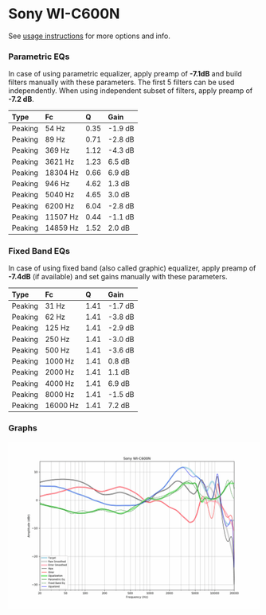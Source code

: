 # Sony WI-C600N
See [usage instructions](https://github.com/jaakkopasanen/AutoEq#usage) for more options and info.

### Parametric EQs
In case of using parametric equalizer, apply preamp of **-7.1dB** and build filters manually
with these parameters. The first 5 filters can be used independently.
When using independent subset of filters, apply preamp of **-7.2 dB**.

| Type    | Fc       |    Q | Gain    |
|:--------|:---------|:-----|:--------|
| Peaking | 54 Hz    | 0.35 | -1.9 dB |
| Peaking | 89 Hz    | 0.71 | -2.8 dB |
| Peaking | 369 Hz   | 1.12 | -4.3 dB |
| Peaking | 3621 Hz  | 1.23 | 6.5 dB  |
| Peaking | 18304 Hz | 0.66 | 6.9 dB  |
| Peaking | 946 Hz   | 4.62 | 1.3 dB  |
| Peaking | 5040 Hz  | 4.65 | 3.0 dB  |
| Peaking | 6200 Hz  | 6.04 | -2.8 dB |
| Peaking | 11507 Hz | 0.44 | -1.1 dB |
| Peaking | 14859 Hz | 1.52 | 2.0 dB  |

### Fixed Band EQs
In case of using fixed band (also called graphic) equalizer, apply preamp of **-7.4dB**
(if available) and set gains manually with these parameters.

| Type    | Fc       |    Q | Gain    |
|:--------|:---------|:-----|:--------|
| Peaking | 31 Hz    | 1.41 | -1.7 dB |
| Peaking | 62 Hz    | 1.41 | -3.8 dB |
| Peaking | 125 Hz   | 1.41 | -2.9 dB |
| Peaking | 250 Hz   | 1.41 | -3.0 dB |
| Peaking | 500 Hz   | 1.41 | -3.6 dB |
| Peaking | 1000 Hz  | 1.41 | 0.8 dB  |
| Peaking | 2000 Hz  | 1.41 | 1.1 dB  |
| Peaking | 4000 Hz  | 1.41 | 6.9 dB  |
| Peaking | 8000 Hz  | 1.41 | -1.5 dB |
| Peaking | 16000 Hz | 1.41 | 7.2 dB  |

### Graphs
![](./Sony%20WI-C600N.png)